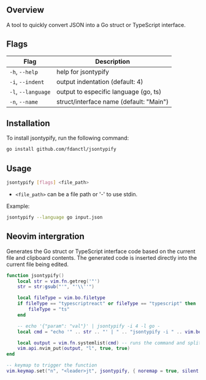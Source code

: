 ## Overview

A tool to quickly convert JSON into a Go struct or TypeScript interface.

## Flags

| Flag               | Description                             |
| ------------------ | --------------------------------------- |
| `-h`, `--help`     | help for jsontypify                     |
| `-i`, `--indent`   | output indentation (default: 4)         |
| `-l`, `--language` | output to especific language (go, ts)   |
| `-n`, `--name`     | struct/interface name (default: "Main") |

## Installation

To install jsontypify, run the following command:

```bash
go install github.com/fdanctl/jsontypify
```

## Usage

```bash
jsontypify [flags] <file_path>
```

- `<file_path>` can be a file path or '-' to use stdin.

Example:

```bash
jsontypify --language go input.json
```

## Neovim intergration

Generates the Go struct or TypeScript interface code based on the current file and clipboard contents.
The generated code is inserted directly into the current file being edited.

```lua
function jsontypify()
    local str = vim.fn.getreg('"')
    str = str:gsub("'", "'\\''")

    local fileType = vim.bo.filetype
    if fileType == "typescriptreact" or fileType == "typescript" then
        fileType = "ts"
    end

    -- echo '{"param": "val"}' | jsontypify -i 4 -l go -
    local cmd = "echo '" .. str .. "' | " .. "jsontypify -i " .. vim.bo.tabstop .. " -l " .. fileType .. " -"

    local output = vim.fn.systemlist(cmd) -- runs the command and splits into lines
    vim.api.nvim_put(output, "l", true, true)
end

-- keymap to trigger the function
vim.keymap.set("n", "<leader>jt", jsontypify, { noremap = true, silent = true})
```
